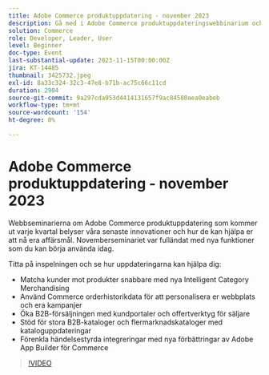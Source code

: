 ```yaml
---
title: Adobe Commerce produktuppdatering - november 2023
description: Gå med i Adobe Commerce produktuppdateringswebbinarium och lär dig hur vi omvandlar plattformen med många nya och spännande funktioner! Vi kommer att visa upp de senaste innovationerna från Commerce och hur de hjälper er att öka försäljningen, effektivisera utvecklingen och öka prestandan.
solution: Commerce
role: Developer, Leader, User
level: Beginner
doc-type: Event
last-substantial-update: 2023-11-15T00:00:00Z
jira: KT-14485
thumbnail: 3425732.jpeg
exl-id: 8a33c324-32c3-47e8-b71b-ac75c66c11cd
duration: 2904
source-git-commit: 9a297cda953d4414131657f9ac84580aea0eabeb
workflow-type: tm+mt
source-wordcount: '154'
ht-degree: 0%

---
```


# Adobe Commerce produktuppdatering - november 2023

Webbseminarierna om Adobe Commerce produktuppdatering som kommer ut varje kvartal belyser våra senaste innovationer och hur de kan hjälpa er att nå era affärsmål. Novemberseminariet var fulländat med nya funktioner som du kan börja använda idag.

Titta på inspelningen och se hur uppdateringarna kan hjälpa dig:

* Matcha kunder mot produkter snabbare med nya Intelligent Category Merchandising
* Använd Commerce orderhistorikdata för att personalisera er webbplats och era kampanjer
* Öka B2B-försäljningen med kundportaler och offertverktyg för säljare
* Stöd för stora B2B-kataloger och flermarknadskataloger med kataloguppdateringar
* Förenkla händelsestyrda integreringar med nya förbättringar av Adobe App Builder för Commerce

>[!VIDEO](https://video.tv.adobe.com/v/3425732/?learn=on)
